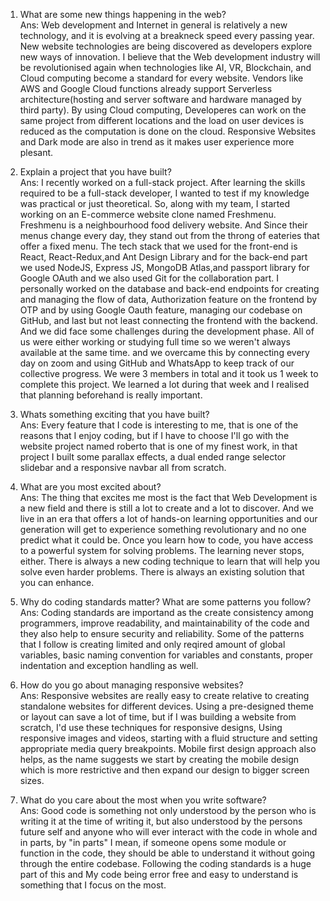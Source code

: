 1. What are some new things happening in the web?
   <br/>
   Ans: Web development and Internet in general is relatively a new technology, and it is evolving at a breakneck speed every passing year. New website technologies are being discovered as developers explore new ways of innovation. I believe that the Web development industry will be revolutionised again when technologies like AI, VR, Blockchain, and Cloud computing become a standard for every website. Vendors like AWS and Google Cloud functions already support Serverless architecture(hosting and server software and hardware managed by third party). By using Cloud computing, Developeres can work on the same project from different locations and the load on user devices is reduced as the computation is done on the cloud. Responsive Websites and Dark mode are also in trend as it makes user experience more plesant.
   <br/>

1. Explain a project that you have built?
   <br/>
   Ans: I recently worked on a full-stack project. After learning the skills required to be a full-stack developer, I wanted to test if my knowledge was practical or just theoretical. So, along with my team, I started working on an E-commerce website clone named Freshmenu. Freshmenu is a neighbourhood food delivery website. And Since their menus change every day, they stand out from the throng of eateries that offer a fixed menu. The tech stack that we used for the front-end is React, React-Redux,and Ant Design Library and for the back-end part we used NodeJS, Express JS, MongoDB Atlas,and passport library for Google OAuth and we also used Git for the collaboration part. I personally worked on the database and back-end endpoints for creating and managing the flow of data, Authorization feature on the frontend by OTP and by using Google Oauth feature, managing our codebase on GitHub, and last but not least connecting the frontend with the backend. And we did face some challenges during the development phase. All of us were either working or studying full time so we weren't always available at the same time. and we overcame this by connecting every day on zoom and using GitHub and WhatsApp to keep track of our collective progress. We were 3 members in total and it took us 1 week to complete this project. We learned a lot during that week and I realised that planning beforehand is really important.
   <br/>

1. Whats something exciting that you have built?
   <br/>
   Ans: Every feature that I code is interesting to me, that is one of the reasons that I enjoy coding, but if I have to choose I'll go with the website project named roberto that is one of my finest work, in that project I built some parallax effects, a dual ended range selector slidebar and a responsive navbar all from scratch.
   <br/>

1. What are you most excited about?
   <br/>
   Ans: The thing that excites me most is the fact that Web Development is a new field and there is still a lot to create and a lot to discover. And we live in an era that offers a lot of hands-on learning opportunities and our generation will get to experience something revolutionary and no one predict what it could be. Once you learn how to code, you have access to a powerful system for solving problems. The learning never stops, either. There is always a new coding technique to learn that will help you solve even harder problems. There is always an existing solution that you can enhance.
   <br/>

1. Why do coding standards matter? What are some patterns you follow?
   <br/>
   Ans: Coding standards are importand as the create consistency among programmers, improve readability, and maintainability of the code and they also help to ensure security and reliability. Some of the patterns that I follow is creating limited and only reqired amount of global variables, basic naming convention for variables and constants, proper indentation and exception handling as well.
   <br/>

1. How do you go about managing responsive websites?
   <br/>
   Ans: Responsive websites are really easy to create relative to creating standalone websites for different devices. Using a pre-designed theme or layout can save a lot of time, but if I was building a website from scratch, I'd use these techniques for responsive designs, Using responsive images and videos, starting with a fluid structure and setting appropriate media query breakpoints. Mobile first design approach also helps, as the name suggests we start by creating the mobile design which is more restrictive and then expand our design to bigger screen sizes.
   <br/>

1. What do you care about the most when you write software?
   <br/>
   Ans: Good code is something not only understood by the person who is writing it at the time of writing it, but also understood by the persons future self and anyone who will ever interact with the code in whole and in parts, by "in parts" I mean, if someone opens some module or function in the code, they should be able to understand it without going through the entire codebase. Following the coding standards is a huge part of this and My code being error free and easy to understand is something that I focus on the most.
   <br/>
